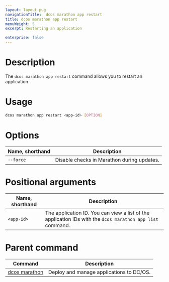 ```yaml
---
layout: layout.pug
navigationTitle:  dcos marathon app restart
title: dcos marathon app restart
menuWeight: 5
excerpt: Restarting an application

enterprise: false
---
```



# Description
The `dcos marathon app restart` command allows you to restart an application.

# Usage

```bash
dcos marathon app restart <app-id> [OPTION]
```

# Options

| Name, shorthand |  Description |
|---------|-------------|
| `--force`   |  Disable checks in Marathon during updates. |

# Positional arguments

| Name, shorthand |  Description |
|---------|-------------|
| `<app-id>`   |  The application ID.  You can view a list of the application IDs with the `dcos marathon app list` command. |

# Parent command

| Command | Description |
|---------|-------------|
| [dcos marathon](/1.13/cli/command-reference/dcos-marathon/) | Deploy and manage applications to DC/OS. |


